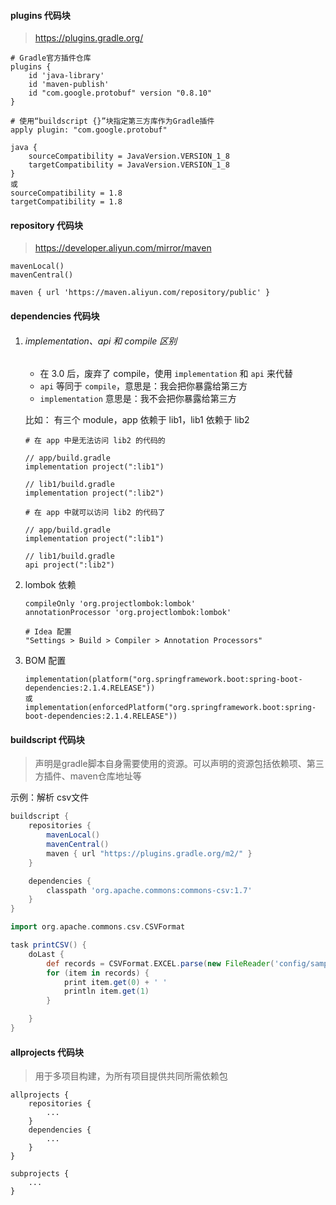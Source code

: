 #### plugins  代码块

>  https://plugins.gradle.org/ 

```
# Gradle官方插件仓库
plugins {
    id 'java-library'
    id 'maven-publish'
    id "com.google.protobuf" version "0.8.10"
}

# 使用“buildscript {}”块指定第三方库作为Gradle插件
apply plugin: "com.google.protobuf"

java {
    sourceCompatibility = JavaVersion.VERSION_1_8
    targetCompatibility = JavaVersion.VERSION_1_8
}
或
sourceCompatibility = 1.8
targetCompatibility = 1.8
```

#### repository  代码块

>  https://developer.aliyun.com/mirror/maven 

```
mavenLocal()
mavenCentral()

maven { url 'https://maven.aliyun.com/repository/public' }
```

#### dependencies  代码块

1. ###### implementation、api 和 compile 区别

    -  在 3.0 后，废弃了 compile，使用 `implementation` 和 `api` 来代替 
    -  `api` 等同于 `compile`，意思是：我会把你暴露给第三方 
    -  `implementation` 意思是：我不会把你暴露给第三方 
    
    比如： 有三个 module，app 依赖于 lib1，lib1 依赖于 lib2 

    ```
    # 在 app 中是无法访问 lib2 的代码的

    // app/build.gradle
    implementation project(":lib1")

    // lib1/build.gradle
    implementation project(":lib2")
    ```

    ```
    # 在 app 中就可以访问 lib2 的代码了

    // app/build.gradle
    implementation project(":lib1")

    // lib1/build.gradle
    api project(":lib2")
    ```

2. lombok 依赖

    ```
    compileOnly 'org.projectlombok:lombok'
    annotationProcessor 'org.projectlombok:lombok'

    # Idea 配置
    "Settings > Build > Compiler > Annotation Processors"
    ```

3. BOM 配置

    ```
    implementation(platform("org.springframework.boot:spring-boot-dependencies:2.1.4.RELEASE"))
    或
    implementation(enforcedPlatform("org.springframework.boot:spring-boot-dependencies:2.1.4.RELEASE"))
    ```

#### buildscript  代码块

> 声明是gradle脚本自身需要使用的资源。可以声明的资源包括依赖项、第三方插件、maven仓库地址等

示例：解析 csv文件

```groovy
buildscript {
    repositories {
        mavenLocal()
        mavenCentral()
        maven { url "https://plugins.gradle.org/m2/" }
    }

    dependencies {
        classpath 'org.apache.commons:commons-csv:1.7'
    }
}

import org.apache.commons.csv.CSVFormat

task printCSV() {
    doLast {
        def records = CSVFormat.EXCEL.parse(new FileReader('config/sample.csv'))
        for (item in records) {
            print item.get(0) + ' '
            println item.get(1)
        }

    }
}
```

####  **allprojects**  代码块

>  用于多项目构建，为所有项目提供共同所需依赖包 

```
allprojects {
    repositories {
    	...
    }
    dependencies {
    	...
    }
}

subprojects {
	...
}
```

